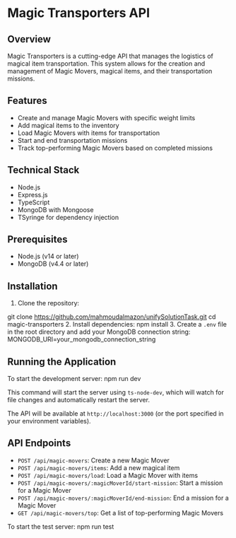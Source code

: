 # Magic Transporters API

## Overview

Magic Transporters is a cutting-edge API that manages the logistics of magical item transportation. This system allows for the creation and management of Magic Movers, magical items, and their transportation missions.

## Features

- Create and manage Magic Movers with specific weight limits
- Add magical items to the inventory
- Load Magic Movers with items for transportation
- Start and end transportation missions
- Track top-performing Magic Movers based on completed missions

## Technical Stack

- Node.js
- Express.js
- TypeScript
- MongoDB with Mongoose
- TSyringe for dependency injection

## Prerequisites

- Node.js (v14 or later)
- MongoDB (v4.4 or later)

## Installation

1. Clone the repository:

git clone https://github.com/mahmoudalmazon/unifySolutionTask.git
cd magic-transporters
2. Install dependencies:
npm install
3. Create a `.env` file in the root directory and add your MongoDB connection string:
MONGODB_URI=your_mongodb_connection_string

## Running the Application

To start the development server:
npm run dev

This command will start the server using `ts-node-dev`, which will watch for file changes and automatically restart the server.

The API will be available at `http://localhost:3000` (or the port specified in your environment variables).

## API Endpoints

- `POST /api/magic-movers`: Create a new Magic Mover
- `POST /api/magic-movers/items`: Add a new magical item
- `POST /api/magic-movers/load`: Load a Magic Mover with items
- `POST /api/magic-movers/:magicMoverId/start-mission`: Start a mission for a Magic Mover
- `POST /api/magic-movers/:magicMoverId/end-mission`: End a mission for a Magic Mover
- `GET /api/magic-movers/top`: Get a list of top-performing Magic Movers

To start the test server:
npm run test